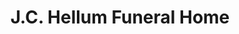 ---
title: "J.C. Hellum Funeral Home"
url: /murfreesboro/j-c-hellum-funeral-home/
shop: Bestattungen
---